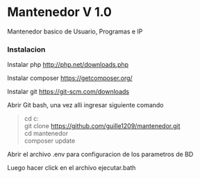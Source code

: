 # Mantenedor V 1.0
Mantenedor basico de Usuario, Programas e IP


### Instalacion
Instalar php http://php.net/downloads.php

Instalar composer https://getcomposer.org/

Instalar git https://git-scm.com/downloads

Abrir Git bash, una vez alli ingresar siguiente comando

> cd c: <br>
> git clone https://github.com/guille1209/mantenedor.git <br>
> cd mantenedor <br>
> composer update <br>


Abrir el archivo .env para configuracion de los parametros de BD <br>

Luego hacer click en el archivo ejecutar.bath <br>